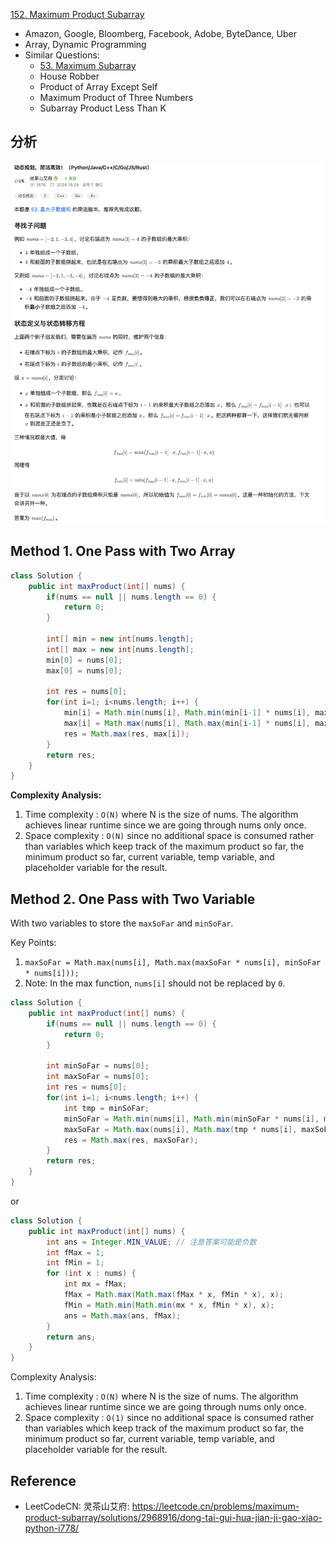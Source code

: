 [152. Maximum Product Subarray](https://leetcode.com/problems/maximum-product-subarray/)   

* Amazon, Google, Bloomberg, Facebook, Adobe, ByteDance, Uber
* Array, Dynamic Programming
* Similar Questions:
    * [53. Maximum Subarray](https://leetcode.com/problems/maximum-subarray/)
    * House Robber
    * Product of Array Except Self
    * Maximum Product of Three Numbers
    * Subarray Product Less Than K

## 分析
![](images/0152_Dynamic_Programming.png)

## Method 1. One Pass with Two Array
```java
class Solution {
    public int maxProduct(int[] nums) {
        if(nums == null || nums.length == 0) {
            return 0;
        }
        
        int[] min = new int[nums.length];
        int[] max = new int[nums.length];
        min[0] = nums[0];
        max[0] = nums[0];
        
        int res = nums[0];
        for(int i=1; i<nums.length; i++) {
            min[i] = Math.min(nums[i], Math.min(min[i-1] * nums[i], max[i-1] * nums[i]));
            max[i] = Math.max(nums[i], Math.max(min[i-1] * nums[i], max[i-1] * nums[i]));
            res = Math.max(res, max[i]);
        }
        return res;
    }
}
```
**Complexity Analysis:**
1. Time complexity : `O(N)` where N is the size of nums. The algorithm achieves linear runtime since we are going through nums only once.
2. Space complexity : `O(N)` since no additional space is consumed rather than variables which keep track of the maximum product so far, 
the minimum product so far, current variable, temp variable, and placeholder variable for the result.


## Method 2. One Pass with Two Variable
With two variables to store the `maxSoFar` and `minSoFar`.

Key Points:
1. `maxSoFar = Math.max(nums[i], Math.max(maxSoFar * nums[i], minSoFar * nums[i]));`
2. Note: In the max function, `nums[i]` should not be replaced by `0`.

```java
class Solution {
    public int maxProduct(int[] nums) {
        if(nums == null || nums.length == 0) {
            return 0;
        }
        
        int minSoFar = nums[0];
        int maxSoFar = nums[0];
        int res = nums[0];
        for(int i=1; i<nums.length; i++) {
            int tmp = minSoFar;
            minSoFar = Math.min(nums[i], Math.min(minSoFar * nums[i], maxSoFar * nums[i]));
            maxSoFar = Math.max(nums[i], Math.max(tmp * nums[i], maxSoFar * nums[i]));
            res = Math.max(res, maxSoFar);
        }
        return res;
    }
}
```
or
```java
class Solution {
    public int maxProduct(int[] nums) {
        int ans = Integer.MIN_VALUE; // 注意答案可能是负数
        int fMax = 1;
        int fMin = 1;
        for (int x : nums) {
            int mx = fMax;
            fMax = Math.max(Math.max(fMax * x, fMin * x), x);
            fMin = Math.min(Math.min(mx * x, fMin * x), x);
            ans = Math.max(ans, fMax);
        }
        return ans;
    }
}
```
Complexity Analysis:
1. Time complexity : `O(N)` where N is the size of nums. The algorithm achieves linear runtime since we are going through nums only once.
2. Space complexity : `O(1)` since no additional space is consumed rather than variables which keep track of the maximum product so far, 
the minimum product so far, current variable, temp variable, and placeholder variable for the result.


## Reference
* LeetCodeCN: 灵茶山艾府: https://leetcode.cn/problems/maximum-product-subarray/solutions/2968916/dong-tai-gui-hua-jian-ji-gao-xiao-python-i778/